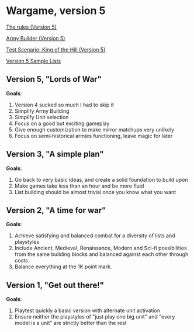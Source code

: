 # Wargame, version 5

[The rules (Version 5)](rules.markdown)

[Army Builder (Version 5)](unit-builder.markdown)

[Test Scenario: King of the Hill (Version 5)](scenarios/koth.markdown)

[Version 5 Sample Lists](ListsV5/index.md)

## Version 5, "Lords of War"

**Goals**:

1. Version 4 sucked so much I had to skip it
2. Simplify Army Building
3. Simplify Unit selection
4. Focus on a good but exciting gameplay
5. Give enough customization to make mirror matchups very unlikely
6. Focus on semi-historical armies functioning, leave magic for later

## Version 3, "A simple plan"

**Goals**:

1. Go back to very basic ideas, and create a solid foundation to build upon
2. Make games take less than an hour and be more fluid
3. List building should be almost trivial once you know what you want

## Version 2, "A time for war"

**Goals**:

1. Achieve satisfying and balanced combat for a diversity of lists and playstyles
2. Include Ancient, Medieval, Renaissance, Modern and Sci-fi possibilities from the same building blocks and balanced against each other through costs.
3. Balance everything at the 1K point mark.

## Version 1, "Get out there!"

**Goals**:

1. Playtest quickly a basic version with alternate unit activation
2. Ensure neither the playstyles of "just play one big unit" and "every model is a unit" are strictly better than the rest

